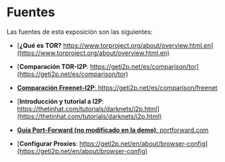 # Fuentes

Las fuentes de esta exposición son las siguientes:

* [**¿Qué es TOR?** https://www.torproject.org/about/overview.html.en](https://www.torproject.org/about/overview.html.en)
* [**Comparación TOR-I2P**: https://geti2p.net/es/comparison/tor](https://geti2p.net/es/comparison/tor)
* [**Comparación Freenet-I2P**: https://geti2p.net/es/comparison/freenet ](https://geti2p.net/es/comparison/freenet)
*
  [**Introducción y tutorial a I2P**: https://thetinhat.com/tutorials/darknets/i2p.html](https://thetinhat.com/tutorials/darknets/i2p.html)
  
* [**Guía Port-Forward (no modificado en la demo)**: portforward.com](portforward.com)

* [**Configurar Proxies**: https://geti2p.net/en/about/browser-config](https://geti2p.net/en/about/browser-config)
